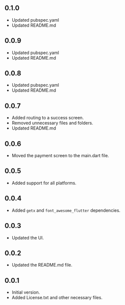 ## 0.1.0

* Updated pubspec.yaml
* Updated README.md

## 0.0.9

* Updated pubspec.yaml
* Updated README.md

## 0.0.8

* Updated pubspec.yaml
* Updated README.md

## 0.0.7

* Added routing to a success screen.
* Removed unnecessary files and folders.
* Updated README.md

## 0.0.6

* Moved the payment screen to the main.dart file.

## 0.0.5

* Added support for all platforms.

## 0.0.4

* Added `getx` and `font_awesome_flutter` dependencies.

## 0.0.3

* Updated the UI.

## 0.0.2

* Updated the README.md file.

## 0.0.1

* Initial version.
* Added License.txt and other necessary files.
